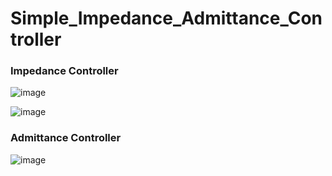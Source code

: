 # Simple_Impedance_Admittance_Controller


### Impedance Controller

![image](https://user-images.githubusercontent.com/19789269/117292666-6f9af900-aeab-11eb-8fd2-e49d900d916a.png)

![image](https://user-images.githubusercontent.com/19789269/117292742-83465f80-aeab-11eb-8901-40d29e3db0ea.png)


### Admittance Controller

![image](https://user-images.githubusercontent.com/19789269/117292814-96592f80-aeab-11eb-97ba-b0567beeeab9.png)
